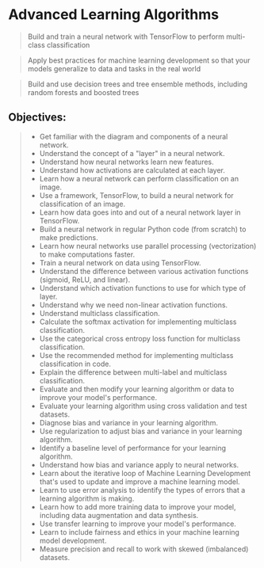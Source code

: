 # Advanced Learning Algorithms
> Build and train a neural network with TensorFlow to perform multi-class classification

> Apply best practices for machine learning development so that your models generalize to data and tasks in the real world

> Build and use decision trees and tree ensemble methods, including random forests and boosted trees
## Objectives:

>* Get familiar with the diagram and components of a neural network.
>* Understand the concept of a "layer" in a neural network.
>* Understand how neural networks learn new features.
>* Understand how activations are calculated at each layer.
>* Learn how a neural network can perform classification on an image.
>* Use a framework, TensorFlow, to build a neural network for classification of an image.
>* Learn how data goes into and out of a neural network layer in TensorFlow.
>* Build a neural network in regular Python code (from scratch) to make predictions.
>* Learn how neural networks use parallel processing (vectorization) to make computations faster.
>* Train a neural network on data using TensorFlow.
>* Understand the difference between various activation functions (sigmoid, ReLU, and linear).
>* Understand which activation functions to use for which type of layer.
>* Understand why we need non-linear activation functions.
>* Understand multiclass classification.
>* Calculate the softmax activation for implementing multiclass classification.
>* Use the categorical cross entropy loss function for multiclass classification.
>* Use the recommended method for implementing multiclass classification in code.
>* Explain the difference between multi-label and multiclass classification.
>* Evaluate and then modify your learning algorithm or data to improve your model's performance.
>* Evaluate your learning algorithm using cross validation and test datasets.
>* Diagnose bias and variance in your learning algorithm.
>* Use regularization to adjust bias and variance in your learning algorithm.
>* Identify a baseline level of performance for your learning algorithm.
>* Understand how bias and variance apply to neural networks.
>* Learn about the iterative loop of Machine Learning Development that's used to update and improve a machine learning model.
>* Learn to use error analysis to identify the types of errors that a learning algorithm is making.
>* Learn how to add more training data to improve your model, including data augmentation and data synthesis.
>* Use transfer learning to improve your model's performance.
>* Learn to include fairness and ethics in your machine learning model development.
>* Measure precision and recall to work with skewed (imbalanced) datasets.
